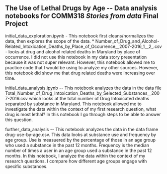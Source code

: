 ## The Use of Lethal Drugs by Age -- Data analysis notebooks for COMM318 _Stories from data_ Final Project

initial_data_exploration.ipynb - This notebook first cleans/normalizes the data, then explores the scope of the data. 
    * Number_of_Drug_and_Alcohol-Related_Intoxication_Deaths_by_Place_of_Occurrence__2007-2016_1__2_.csv - looks at  drug and alcohol related deaths in Maryland by place of occurrence. I did not use this notebook in my data story presentation because it was not super relevant. However, this notebook allowed me to practice code that I would be using to analyze my other sources. However, this notebook did show me that drug related deaths were increasing over time. 

initial_data_analysis.ipynb -- This notebook analyzes the data in the data file Total_Number_of_Drug_Intoxication_Deaths_by_Selected_Substances__2007-2016.csv which looks at the total number of Drug Intoxicated deaths separated by substance in Maryland. This notebook allowed me to investigate the data within the context of my first research question, what drug is most lethal? In this notebook I go through steps to be able to answer this question.

further_data_analysis -- This notebook analyzes the data in the data frame drug-use-by-age.csv. This data looks at substance use and frequency by age group. Use is measuered by the percentage of those in an age group who used a substance in the past 12 months. Frequency is the median number of times a user in an age group used a substance in the past 12 months. In this notebook, I analyze the data within the context of my research questions. I compare how different age groups engage with specific substances. 
    

